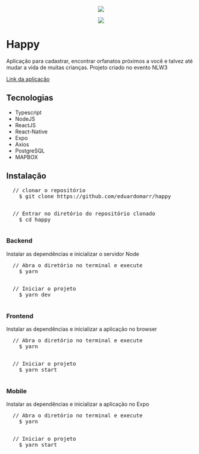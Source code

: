 <p align="center">
  <img src="https://user-images.githubusercontent.com/24718475/105039740-aefa2280-5a3f-11eb-9e88-e33888101108.png">
</p>

<p align="center">
  <img src="https://user-images.githubusercontent.com/24718475/105040914-2bd9cc00-5a41-11eb-9185-3b1bbbf53d83.png">
</p>

<h1>Happy</h1>
<p>Aplicação para cadastrar, encontrar orfanatos próximos a você e talvez até mudar a vida de muitas crianças. Projeto criado no evento NLW3</p>
<a href="https://em-happy.netlify.app/">Link da aplicação</a>

<h2>Tecnologias</h2>
<ul>
  <li>Typescript</li>
  <li>NodeJS</li>
  <li>ReactJS</li>
  <li>React-Native</li>
  <li>Expo</li>
  <li>Axios</li>
  <li>PostgreSQL</li>
  <li>MAPBOX</li>
</ul>

<h2>Instalação</h2>
  <pre>
  // clonar o repositório
    $ git clone https://github.com/eduardomarr/happy
  </pre>
    
  <pre>
  // Entrar no diretório do repositório clonado
    $ cd happy
  </pre>
  
<h3>Backend</h3>
  <p>Instalar as dependências e inicializar o servidor Node</p>
  <pre>
  // Abra o diretório no terminal e execute
    $ yarn
  </pre>

  <pre>
  // Iniciar o projeto
    $ yarn dev
  </pre>

<h3>Frontend</h3>
  <p>Instalar as dependências e inicializar a aplicação no browser</p>
  <pre>
  // Abra o diretório no terminal e execute
    $ yarn
  </pre>

  <pre>
  // Iniciar o projeto
    $ yarn start
  </pre>
<h3>Mobile</h3>
  <p>Instalar as dependências e inicializar a aplicação no Expo</p>
  <pre>
  // Abra o diretório no terminal e execute
    $ yarn
  </pre>
  
  <pre>
  // Iniciar o projeto
    $ yarn start
  </pre>
